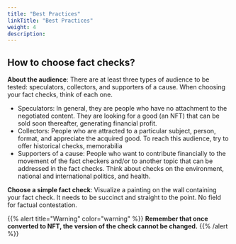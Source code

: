 ```yaml
---
title: "Best Practices"
linkTitle: "Best Practices"
weight: 4
description:
---
```


## How to choose fact checks?

**About the audience**: There are at least three types of audience to be tested: speculators, collectors, and supporters of a cause. When choosing your fact checks, think of each one. 

- Speculators: In general, they are people who have no attachment to the negotiated content. They are looking for a good (an NFT) that can be sold soon thereafter, generating financial profit. 
- Collectors: People who are attracted to a particular subject, person, format, and appreciate the acquired good. To reach this audience, try to offer historical checks, memorabilia 
- Supporters of a cause: People who want to contribute financially to the movement of the fact checkers and/or to another topic that can be addressed in the fact checks. Think about checks on the environment, national and international politics, and health.

**Choose a simple fact check**: Visualize a painting on the wall containing your fact check. It needs to be succinct and straight to the point. No field for factual contestation. 

{{% alert title="Warning" color="warning" %}}
**Remember that once converted to NFT, the version of the check cannot be changed.**
{{% /alert %}}
